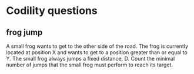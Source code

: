 # Codility questions

frog jump
---------
A small frog wants to get to the other side of the road. The frog is currently located at position X and wants to get to a position greater than or equal to Y. The small frog always jumps a fixed distance, D. Count the minimal number of jumps that the small frog must perform to reach its target.


